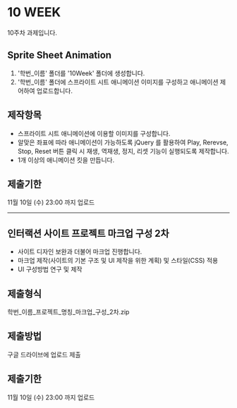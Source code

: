 # 10 WEEK

10주차 과제입니다.

## Sprite Sheet Animation

1. '학번_이름' 폴더를 '10Week' 폴더에 생성합니다.
2. '학번_이름' 폴더에 스프라이트 시트 애니메이션 이미지를 구성하고 애니메이션 제어하여 업로드합니다.

## 제작항목

- 스프라이트 시트 애니메이션에 이용할 이미지를 구성합니다.
- 알맞은 좌표에 따라 애니메이션이 가능하도록 jQuery 를 활용하여 Play, Rerevse, Stop, Reset 버튼 클릭 시 재생, 역재생, 정지, 리셋 기능이 실행되도록 제작합니다.
- 1개 이상의 애니메이션 킷을 만듭니다.

## 제출기한

11월 10일 (수) 23:00 까지 업로드

<hr/>

## 인터랙션 사이트 프로젝트 마크업 구성 2차

- 사이트 디자인 보완과 더불어 마크업 진행합니다.
- 마크업 제작(사이트의 기본 구조 및 UI 제작을 위한 계획) 및 스타일(CSS) 적용
- UI 구성방법 연구 및 제작

## 제출형식

학번_이름_프로젝트_명칭_마크업_구성_2차.zip

## 제출방법

구글 드라이브에 업로드 제출

## 제출기한

11월 10일 (수) 23:00 까지 업로드